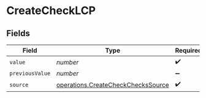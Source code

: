 # CreateCheckLCP


## Fields

| Field                                                                                    | Type                                                                                     | Required                                                                                 | Description                                                                              |
| ---------------------------------------------------------------------------------------- | ---------------------------------------------------------------------------------------- | ---------------------------------------------------------------------------------------- | ---------------------------------------------------------------------------------------- |
| `value`                                                                                  | *number*                                                                                 | :heavy_check_mark:                                                                       | N/A                                                                                      |
| `previousValue`                                                                          | *number*                                                                                 | :heavy_minus_sign:                                                                       | N/A                                                                                      |
| `source`                                                                                 | [operations.CreateCheckChecksSource](../../models/operations/createcheckcheckssource.md) | :heavy_check_mark:                                                                       | N/A                                                                                      |
